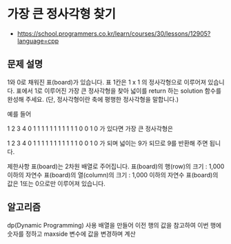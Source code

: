 # 가장 큰 정사각형 찾기
   - https://school.programmers.co.kr/learn/courses/30/lessons/12905?language=cpp

## 문제 설명
1와 0로 채워진 표(board)가 있습니다. 표 1칸은 1 x 1 의 정사각형으로 이루어져 있습니다. 표에서 1로 이루어진 가장 큰 정사각형을 찾아 넓이를 return 하는 solution 함수를 완성해 주세요. (단, 정사각형이란 축에 평행한 정사각형을 말합니다.)

예를 들어

1	2	3	4
0	1	1	1
1	1	1	1
1	1	1	1
0	0	1	0
가 있다면 가장 큰 정사각형은

1	2	3	4
0	1	1	1
1	1	1	1
1	1	1	1
0	0	1	0
가 되며 넓이는 9가 되므로 9를 반환해 주면 됩니다.

제한사항
표(board)는 2차원 배열로 주어집니다.
표(board)의 행(row)의 크기 : 1,000 이하의 자연수
표(board)의 열(column)의 크기 : 1,000 이하의 자연수
표(board)의 값은 1또는 0으로만 이루어져 있습니다.

## 알고리즘
dp(Dynamic Programming) 사용
배열을 만들어 이전 행의 값을 참고하여 이번 행에 숫자를 정하고 maxside 변수에 값을 변경하며 계산


